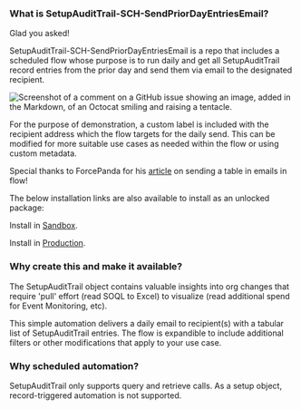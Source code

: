 ### What is SetupAuditTrail-SCH-SendPriorDayEntriesEmail?

Glad you asked! 

SetupAuditTrail-SCH-SendPriorDayEntriesEmail is a repo that includes a scheduled flow whose purpose is to 
run daily and get all SetupAuditTrail record entries from the prior day and send them via email to the designated recipient.

![Screenshot of a comment on a GitHub issue showing an image, added in the Markdown, of an Octocat smiling and raising a tentacle.]([https://github.com/ibrownreadystart/SetupAuditTrail_AnalyticsApp/blob/main/images/setupaudittrailanalyticsscreen.png](https://github.com/ibrownreadystart/SetupAuditTrail-SCH-SendPriorDayEntriesEmail/blob/main/images/PriorDaySetupAuditTrailReportEmail.png))

For the purpose of demonstration, a custom label is included with the recipient address which the flow targets for the daily send. This can be modified for more suitable use cases as needed within the flow or using custom metadata. 

Special thanks to ForcePanda for his [article](https://forcepanda.wordpress.com/2021/03/23/how-to-send-table-in-emails-via-flow/) on sending a table in emails in flow!

The below installation links are also available to install as an unlocked package:

Install in [Sandbox](https://test.salesforce.com/packaging/installPackage.apexp?p0=04tU1000000LFNRIA4).

Install in [Production](https://login.salesforce.com/packaging/installPackage.apexp?p0=04tU1000000LFNRIA4).

### Why create this and make it available?

The SetupAuditTrail object contains valuable insights into org changes that require 'pull' effort (read SOQL to Excel) to visualize (read additional spend for Event Monitoring, etc). 

This simple automation delivers a daily email to recipient(s) with a tabular list of SetupAuditTrail entries. The flow is expandible to include additional filters or other modifications that apply to your use case.

### Why scheduled automation?

SetupAuditTrail only supports query and retrieve calls. As a setup object, record-triggered automation is not supported.
